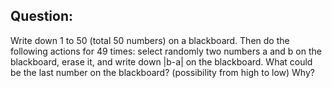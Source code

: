 ## Question:

Write down 1 to 50 (total 50 numbers) on a blackboard. Then do the following actions for 49 times: select randomly two
numbers a and b on the blackboard, erase it, and write down |b-a| on the blackboard.
What could be the last number on the blackboard? (possibility from high to low) Why?
